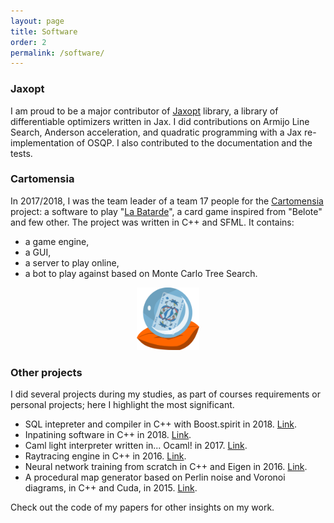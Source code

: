 ```yaml
---
layout: page
title: Software
order: 2
permalink: /software/
---
```



### Jaxopt

I am proud to be a major contributor of [Jaxopt](https://github.com/google/jaxopt) library, a library of differentiable optimizers written in Jax. I did contributions on Armijo Line Search, Anderson acceleration, and quadratic programming with a Jax re-implementation of OSQP. I also contributed to the documentation and the tests.

### Cartomensia

In 2017/2018, I was the team leader of a team 17 people for the [Cartomensia](https://graal.ens-lyon.fr/cartomensia/) project: a software to play "[La Batarde](http://www.labatarde.com/)", a card game inspired from "Belote" and few other. The project was written in C++ and SFML. It contains:
- a game engine,
- a GUI,
- a server to play online,
- a bot to play against based on Monte Carlo Tree Search.

<p style="text-align:center">
<img src="/assets/images/logo_cartomensia.png" width="100" height="100">
</p>

### Other projects

I did several projects during my studies, as part of courses requirements or personal projects; here I highlight the most significant.  
  
- SQL intepreter and compiler in C++ with Boost.spirit in 2018. [Link](https://github.com/Algue-Rythme/MiniSQL).
- Inpatining software in C++ in 2018. [Link](https://github.com/Algue-Rythme/CGDI-inpainting).
- Caml light interpreter written in... Ocaml! in 2017. [Link](https://github.com/jetSett/Projet2-fouine).
- Raytracing engine in C++ in 2016. [Link](https://github.com/jetSett/Raytracer).
- Neural network training from scratch in C++ and Eigen in 2016. [Link](https://github.com/Algue-Rythme/NeuralNetwork).
- A procedural map generator based on Perlin noise and Voronoi diagrams, in C++ and Cuda, in 2015. [Link](https://github.com/Algue-Rythme/Map-Generator). 

Check out the code of my papers for other insights on my work.
